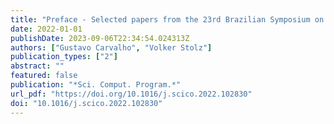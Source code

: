 ```yaml
---
title: "Preface - Selected papers from the 23rd Brazilian Symposium on Formal Methods - SBMF 2020"
date: 2022-01-01
publishDate: 2023-09-06T22:34:54.024313Z
authors: ["Gustavo Carvalho", "Volker Stolz"]
publication_types: ["2"]
abstract: ""
featured: false
publication: "*Sci. Comput. Program.*"
url_pdf: "https://doi.org/10.1016/j.scico.2022.102830"
doi: "10.1016/j.scico.2022.102830"
---
```


